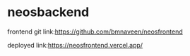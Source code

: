 # neosbackend

frontend git link:https://github.com/bmnaveen/neosfrontend

deployed link:https://neosfrontend.vercel.app/
 
